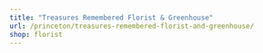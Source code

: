 ```yaml
---
title: "Treasures Remembered Florist & Greenhouse"
url: /princeton/treasures-remembered-florist-and-greenhouse/
shop: florist
---
```

